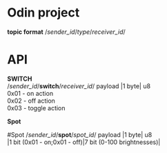 # Odin project

**topic format**
/_sender_id_/_type_/_receiver_id_/

# API
**SWITCH**<br/>
/_sender_id_/**switch**/_receiver_id_/
payload |1 byte| u8<br/>
0x01 - on action<br/>
0x02 - off action<br/>
0x03 - toggle action<br/>

**Spot**<br/>

#Spot
/_sender_id_/**spot**/_spot_id_/
payload |1 byte| u8<br/>
|1 bit (0x01 - on;0x01 - off)|7 bit (0-100 brightnesses)|<br/>

 

